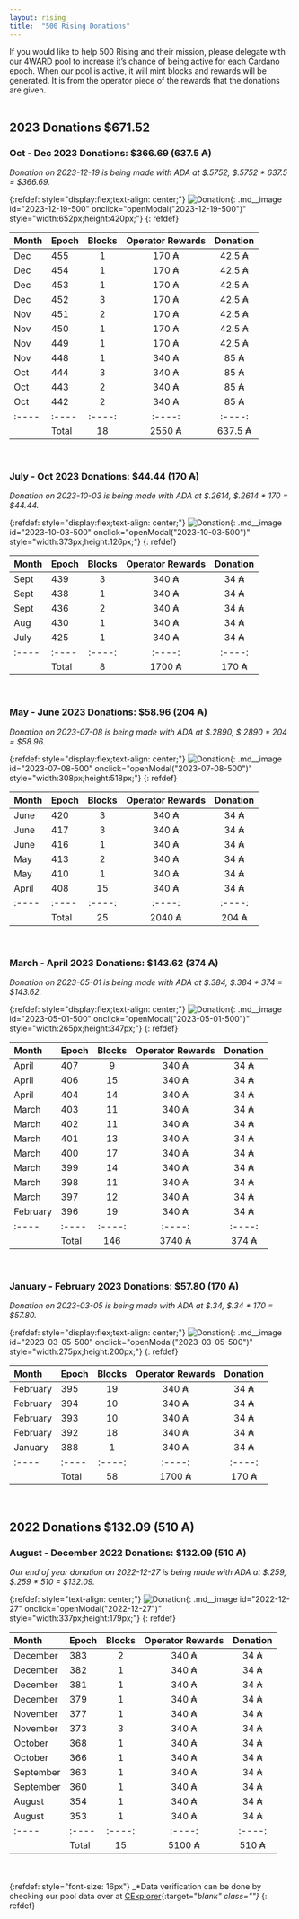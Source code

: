```yaml
---
layout: rising
title:  "500 Rising Donations"
---
```

If you would like to help 500 Rising and their mission, please delegate with our 4WARD pool to increase it’s chance of being active for each Cardano epoch. When our pool is active, it will mint blocks and rewards will be generated. It is from the operator piece of the rewards that the donations are given.
<br /><br />

## 2023 Donations $671.52 ##

### Oct - Dec 2023 Donations: $366.69 (637.5 ₳) ###
_Donation on 2023-12-19 is being made with ADA at $.5752, $.5752 * 637.5 = $366.69._

{:refdef: style="display:flex;text-align: center;"}
![Donation](/img/rising/2023-12-19-500-Donation.jpg){: .md__image id="2023-12-19-500" onclick="openModal(\"2023-12-19-500\")" style="width:652px;height:420px;"}
{: refdef}

| Month | Epoch | Blocks | Operator Rewards | Donation |
| :---- | :---- | :----: | :----: | :----: |
| Dec | 455 | 1 |  170 ₳ | 42.5 ₳ |
| Dec | 454 | 1 |  170 ₳ | 42.5 ₳ |
| Dec | 453 | 1 |  170 ₳ | 42.5 ₳ |
| Dec | 452 | 3 |  170 ₳ | 42.5 ₳ |
| Nov | 451 | 2 |  170 ₳ | 42.5 ₳ |
| Nov | 450 | 1 |  170 ₳ | 42.5 ₳ |
| Nov | 449 | 1 |  170 ₳ | 42.5 ₳ |
| Nov | 448 | 1 |  340 ₳ | 85 ₳ |
| Oct | 444 | 3 |  340 ₳ | 85 ₳ |
| Oct | 443 | 2 |  340 ₳ | 85 ₳ |
| Oct | 442 | 2 |  340 ₳ | 85 ₳ |
| :---- | :---- | :----: | :----: | :----: |
| | Total | 18 | 2550 ₳ | 637.5 ₳ |

<br />

### July - Oct 2023 Donations: $44.44 (170 ₳) ###
_Donation on 2023-10-03 is being made with ADA at $.2614, $.2614 * 170 = $44.44._

{:refdef: style="display:flex;text-align: center;"}
![Donation](/img/rising/2023-10-03-500-Donation.jpg){: .md__image id="2023-10-03-500" onclick="openModal(\"2023-10-03-500\")" style="width:373px;height:126px;"}
{: refdef}

| Month | Epoch | Blocks | Operator Rewards | Donation |
| :---- | :---- | :----: | :----: | :----: |
| Sept | 439 | 3 | 340 ₳ | 34 ₳ |
| Sept | 438 | 1 | 340 ₳ | 34 ₳ |
| Sept | 436 | 2 | 340 ₳ | 34 ₳ |
| Aug | 430 | 1 | 340 ₳ | 34 ₳ |
| July | 425 | 1 | 340 ₳ | 34 ₳ |
| :---- | :---- | :----: | :----: | :----: |
| | Total | 8 | 1700 ₳ | 170 ₳ |

<br />

### May - June 2023 Donations: $58.96 (204 ₳) ###
_Donation on 2023-07-08 is being made with ADA at $.2890, $.2890 * 204 = $58.96._

{:refdef: style="display:flex;text-align: center;"}
![Donation](/img/rising/2023-07-08-500-Donation.jpg){: .md__image id="2023-07-08-500" onclick="openModal(\"2023-07-08-500\")" style="width:308px;height:518px;"}
{: refdef}

| Month | Epoch | Blocks | Operator Rewards | Donation |
| :---- | :---- | :----: | :----: | :----: |
| June | 420 | 3 | 340 ₳ | 34 ₳ |
| June | 417 | 3 | 340 ₳ | 34 ₳ |
| June | 416 | 1 | 340 ₳ | 34 ₳ |
| May | 413 | 2 | 340 ₳ | 34 ₳ |
| May | 410 | 1 | 340 ₳ | 34 ₳ |
| April | 408 | 15 | 340 ₳ | 34 ₳ |
| :---- | :---- | :----: | :----: | :----: |
| | Total | 25 | 2040 ₳ | 204 ₳ |


<br />

### March - April 2023 Donations: $143.62 (374 ₳) ###
_Donation on 2023-05-01 is being made with ADA at $.384, $.384 * 374 = $143.62._

{:refdef: style="display:flex;text-align: center;"}
![Donation](/img/rising/2023-05-01-500-Donation.jpg){: .md__image id="2023-05-01-500" onclick="openModal(\"2023-05-01-500\")" style="width:265px;height:347px;"}
{: refdef}

| Month | Epoch | Blocks | Operator Rewards | Donation |
| :---- | :---- | :----: | :----: | :----: |
| April | 407 | 9 | 340 ₳ | 34 ₳ |
| April | 406 | 15 | 340 ₳ | 34 ₳ |
| April | 404 | 14 | 340 ₳ | 34 ₳ |
| March | 403 | 11 | 340 ₳ | 34 ₳ |
| March | 402 | 11 | 340 ₳ | 34 ₳ |
| March | 401 | 13 | 340 ₳ | 34 ₳ |
| March | 400 | 17 | 340 ₳ | 34 ₳ |
| March | 399 | 14 | 340 ₳ | 34 ₳ |
| March | 398 | 11 | 340 ₳ | 34 ₳ |
| March | 397 | 12 | 340 ₳ | 34 ₳ |
| February | 396 | 19 | 340 ₳ | 34 ₳ |
| :---- | :---- | :----: | :----: | :----: |
| | Total | 146 | 3740 ₳ | 374 ₳ |

<br />

### January - February 2023 Donations: $57.80 (170 ₳) ###
_Donation on 2023-03-05 is being made with ADA at $.34, $.34 * 170 = $57.80._

{:refdef: style="display:flex;text-align: center;"}
![Donation](/img/rising/2023-03-05-500-Donation.jpg){: .md__image id="2023-03-05-500" onclick="openModal(\"2023-03-05-500\")" style="width:275px;height:200px;"}
{: refdef}

| Month | Epoch | Blocks | Operator Rewards | Donation |
| :---- | :---- | :----: | :----: | :----: |
| February | 395 | 19 | 340 ₳ | 34 ₳ |
| February | 394 | 10 | 340 ₳ | 34 ₳ |
| February | 393 | 10 | 340 ₳ | 34 ₳ |
| February | 392 | 18 | 340 ₳ | 34 ₳ |
| January | 388 | 1 | 340 ₳ | 34 ₳ |
| :---- | :---- | :----: | :----: | :----: |
| | Total | 58 | 1700 ₳ | 170 ₳ |

<br />

## 2022 Donations $132.09 (510 ₳) ##

### August - December 2022 Donations: $132.09 (510 ₳) ###
_Our end of year donation on 2022-12-27 is being made with ADA at $.259, $.259 * 510 = $132.09._

{:refdef: style="text-align: center;"}
![Donation](/img/rising/2022-12-27-500-Donation.jpg){: .md__image id="2022-12-27" onclick="openModal(\"2022-12-27\")" style="width:337px;height:179px;"}
{: refdef}

| Month | Epoch | Blocks | Operator Rewards | Donation |
| :---- | :---- | :----: | :----: | :----: |
| December | 383 | 2 | 340 ₳ | 34 ₳ |
| December | 382 | 1 | 340 ₳ | 34 ₳ |
| December | 381 | 1 | 340 ₳ | 34 ₳ |
| December | 379 | 1 | 340 ₳ | 34 ₳ |
| November | 377 | 1 | 340 ₳ | 34 ₳ |
| November | 373 | 3 | 340 ₳ | 34 ₳ |
| October | 368 | 1 | 340 ₳ | 34 ₳ |
| October | 366 | 1 | 340 ₳ | 34 ₳ |
| September | 363 | 1 | 340 ₳ | 34 ₳ |
| September | 360 | 1 | 340 ₳ | 34 ₳ |
| August | 354 | 1 | 340 ₳ | 34 ₳ |
| August | 353 | 1 | 340 ₳ | 34 ₳ |
| :---- | :---- | :----: | :----: | :----: |
| | Total | 15 | 5100 ₳ | 510 ₳ |

<br /><br />
{:refdef: style="font-size: 16px"}
_*Data verification can be done by checking our pool data over at [CExplorer](https://cexplorer.io/pool/pool1kcrr7re05pwesye0zh00a4xxnsrw5c29rd82fn4qecdcqu5rue3/rewards#data){:target="_blank" class=""}_
{: refdef}
